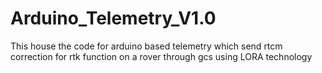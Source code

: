 # Arduino_Telemetry_V1.0
This house the code for arduino based telemetry which send rtcm correction for rtk function on a rover through gcs using LORA technology
